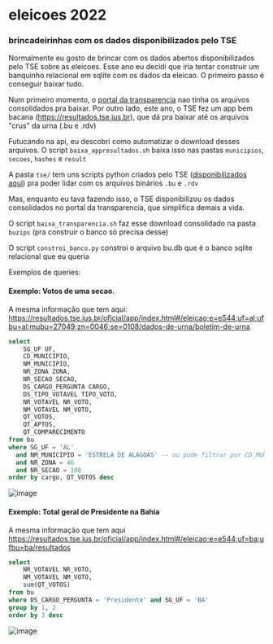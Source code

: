 # eleicoes 2022

### brincadeirinhas com os dados disponibilizados pelo TSE

Normalmente eu gosto de brincar com os dados abertos disponibilizados pelo TSE sobre as eleicoes.
Esse ano eu decidi que iria tentar construir um banquinho relacional em sqlite com os dados da eleicao.
O primeiro passo é conseguir baixar tudo.

Num primeiro momento, o [portal da transparencia](https://dadosabertos.tse.jus.br/organization/tse-agel) nao tinha os arquivos consolidados pra baixar.
Por outro lado, este ano, o TSE fez um app bem bacana (https://resultados.tse.jus.br), que dá pra baixar até os arquivos "crus" da urna (.bu e .rdv)

Futucando na api, eu descobri como automatizar o download desses arquivos. O script `baixa_appresultados.sh` baixa isso nas pastas `municipios`, `secoes`, `hashes` e `result`

A pasta `tse/` tem uns scripts python criados pelo TSE ([disponibilizados aqui](https://www.tse.jus.br/eleicoes/eleicoes-2022/documentacao-tecnica-do-software-da-urna-eletronica)) pra poder lidar com os arquivos binários `.bu` e `.rdv`

Mas, enquanto eu tava fazendo isso, o TSE disponibilizou os dados consolidados no portal da transparencia, que simplifica demais a vida.

O script `baixa_transparencia.sh` faz esse download consolidado na pasta `buzips` (pra construir o banco só precisa desse)

O script `constroi_banco.py` constroi o arquivo bu.db que é o banco sqlite relacional que eu queria

Exemplos de queries:

#### Exemplo: Votos de uma secao. 

A mesma informação que tem aqui: https://resultados.tse.jus.br/oficial/app/index.html#/eleicao;e=e544;uf=al;ufbu=al;mubu=27049;zn=0046;se=0108/dados-de-urna/boletim-de-urna
```sql
select 
	SG_UF UF,
	CD_MUNICIPIO,
	NM_MUNICIPIO,
	NR_ZONA ZONA,
	NR_SECAO SECAO,
	DS_CARGO_PERGUNTA CARGO,
	DS_TIPO_VOTAVEL TIPO_VOTO,
	NR_VOTAVEL NR_VOTO,
	NM_VOTAVEL NM_VOTO,
	QT_VOTOS,
	QT_APTOS,
	QT_COMPARECIMENTO 
from bu 
where SG_UF = 'AL'
  and NM_MUNICIPIO = 'ESTRELA DE ALAGOAS' -- ou pode filtrar por CD_MUNICIPIO = 27049
  and NR_ZONA = 46
  and NR_SECAO = 108
order by cargo, QT_VOTOS desc
```
![image](https://user-images.githubusercontent.com/218821/194704061-464b7489-f115-4d90-aa3c-7821842f7ad8.png)


#### Exemplo: Total geral de Presidente na Bahia

A mesma informação que tem aqui https://resultados.tse.jus.br/oficial/app/index.html#/eleicao;e=e544;uf=ba;ufbu=ba/resultados

```sql
select 
	NR_VOTAVEL NR_VOTO,
	NM_VOTAVEL NM_VOTO,
	sum(QT_VOTOS)
from bu 
where DS_CARGO_PERGUNTA = 'Presidente' and SG_UF = 'BA'
group by 1, 2
order by 3 desc
```
![image](https://user-images.githubusercontent.com/218821/194703966-efd06091-2648-4631-8e94-637c2bac536e.png)

